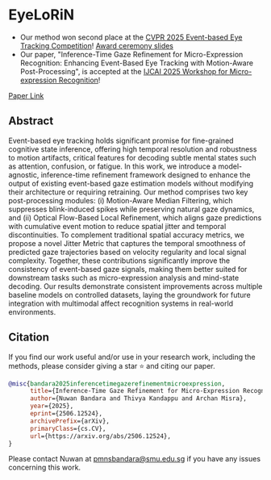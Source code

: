 # EyeLoRiN

- Our method won second place at the [CVPR 2025 Event-based Eye Tracking Competition](https://lab-ics.github.io/3et-2025.github.io/)! [Award ceremony slides](https://docs.google.com/presentation/d/1Fbk2UOAekj5SfXke3-b2WZuArfGeaeHWwL7iFe6Rdzs/edit?slide=id.ge1065b5b8d_0_16#slide=id.ge1065b5b8d_0_16)
- Our paper, "Inference-Time Gaze Refinement for Micro-Expression Recognition: Enhancing Event-Based Eye Tracking with Motion-Aware Post-Processing", is accepted at the [IJCAI 2025 Workshop for Micro-expression Recognition](https://jingjingchen-pro.github.io/4DMR2025/)! 

[Paper Link](https://arxiv.org/pdf/2506.12524)

## Abstract

Event-based eye tracking holds significant promise for fine-grained cognitive state inference, offering high temporal resolution and robustness to motion artifacts, critical features for decoding subtle mental states such as attention, confusion, or fatigue. In this work, we introduce a model-agnostic, inference-time refinement framework designed to enhance the output of existing event-based gaze estimation models without modifying their architecture or requiring retraining. Our method comprises two key post-processing modules: (i) Motion-Aware Median Filtering, which suppresses blink-induced spikes while preserving natural gaze dynamics, and (ii) Optical Flow-Based Local Refinement, which aligns gaze predictions with cumulative event motion to reduce spatial jitter and temporal discontinuities. To complement traditional spatial accuracy metrics, we propose a novel Jitter Metric that captures the temporal smoothness of predicted gaze trajectories based on velocity regularity and local signal complexity. Together, these contributions significantly improve the consistency of event-based gaze signals, making them better suited for downstream tasks such as micro-expression analysis and mind-state decoding. Our results demonstrate consistent improvements across multiple baseline models on controlled datasets, laying the groundwork for future integration with multimodal affect recognition systems in real-world environments.

## Citation

If you find our work useful and/or use in your research work, including the methods, please consider giving a star ⭐ and citing our paper.
```bibtex
@misc{bandara2025inferencetimegazerefinementmicroexpression,
      title={Inference-Time Gaze Refinement for Micro-Expression Recognition: Enhancing Event-Based Eye Tracking with Motion-Aware Post-Processing}, 
      author={Nuwan Bandara and Thivya Kandappu and Archan Misra},
      year={2025},
      eprint={2506.12524},
      archivePrefix={arXiv},
      primaryClass={cs.CV},
      url={https://arxiv.org/abs/2506.12524}, 
}
```

Please contact Nuwan at pmnsbandara@smu.edu.sg if you have any issues concerning this work. 

